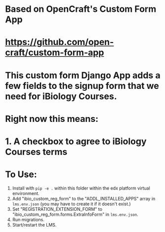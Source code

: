 # Based on OpenCraft's Custom Form App
# https://github.com/open-craft/custom-form-app

# This custom form Django App adds a few fields to the signup form that we need for iBiology Courses.
# Right now this means:
#   1. A checkbox to agree to iBiology Courses terms

# To Use:

1. Install with `pip -e .` within this folder within the edx platform virtual environment.
2. Add "ibio_custom_reg_form" to the "ADDL_INSTALLED_APPS" array in `lms.env.json` (you may have to create it if it doesn't exist.)
3. Set "REGISTRATION_EXTENSION_FORM" to "ibio_custom_reg_form.forms.ExtraInfoForm" in `lms.env.json`.
4. Run migrations.
5. Start/restart the LMS.
